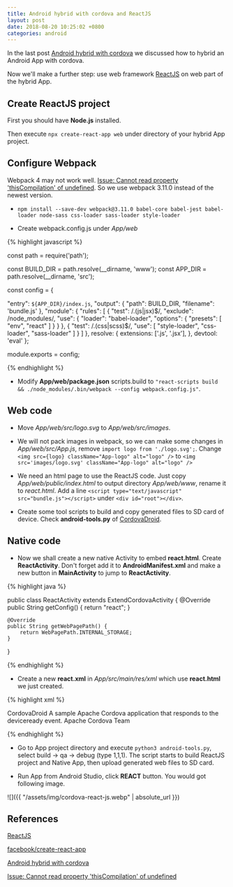 ```yaml
---
title: Android hybrid with cordova and ReactJS
layout: post
date: 2018-08-20 10:25:02 +0800
categories: android
---
```


In the last post [Android hybrid with cordova](https://jie-meng.github.io/android/2018/08/13/android-hybrid-with-cordova.html) we discussed how to hybrid an Android App with cordova.

Now we'll make a further step: use web framework [ReactJS](https://reactjs.org/) on web part of the hybrid App.

## Create ReactJS project

First you should have **Node.js** installed.

Then execute `npx create-react-app web` under directory of your hybrid App project.

## Configure Webpack

Webpack 4 may not work well. [Issue: Cannot read property 'thisCompilation' of undefined](https://github.com/angular/angular-cli/issues/9794). So we use webpack 3.11.0 instead of the newest version.

- `npm install --save-dev webpack@3.11.0 babel-core babel-jest babel-loader node-sass css-loader sass-loader style-loader`

- Create webpack.config.js under _App/web_

{% highlight javascript %}

const path = require('path');

const BUILD_DIR = path.resolve(__dirname, 'www');
const APP_DIR = path.resolve(__dirname, 'src');

const config = {

   "entry": `${APP_DIR}/index.js`,
   "output": {
       "path": BUILD_DIR,
       "filename": 'bundle.js'
   },
   "module": {
       "rules": [
           {
               "test": /\.(js|jsx)$/,
               "exclude": /node_modules/,
               "use": {
                   "loader": "babel-loader",
                   "options": {
                       "presets": [
                           "env",
                           "react"
                       ]
                   }
               }
           },
           {
               "test": /\.(css|scss)$/,
               "use": [
                   "style-loader",
                   "css-loader",
                   "sass-loader"
               ]
           }
       ]
   },
   resolve: {
       extensions: ['.js', '.jsx'],
   },
   devtool: 'eval'
};

module.exports = config;

{% endhighlight %}

- Modify **App/web/package.json** scripts.build to `"react-scripts build && ./node_modules/.bin/webpack --config webpack.config.js"`.

## Web code

- Move _App/web/src/logo.svg_ to _App/web/src/images_.

- We will not pack images in webpack, so we can make some changes in _App/web/src/App.js_, remove `import logo from './logo.svg';`. Change `<img src={logo} className="App-logo" alt="logo" />` to `<img src='images/logo.svg' className="App-logo" alt="logo" />`

- We need an html page to use the ReactJS code. Just copy _App/web/public/index.html_ to output directory _App/web/www_, rename it to _react.html_. Add a line `<script type="text/javascript" src="bundle.js"></script>` under `<div id="root"></div>`.

- Create some tool scripts to build and copy generated files to SD card of device. Check **android-tools.py** of [CordovaDroid](https://github.com/jie-meng/CordovaDroid).

## Native code

- Now we shall create a new native Activity to embed **react.html**. Create **ReactActivity**. Don't forget add it to **AndroidManifest.xml** and make a new button in **MainActivity** to jump to **ReactActivity**.

{% highlight java %}

public class ReactActivity extends ExtendCordovaActivity {
    @Override
    public String getConfig() {
        return "react";
    }

    @Override
    public String getWebPagePath() {
        return WebPagePath.INTERNAL_STORAGE;
    }
}

{% endhighlight %}

- Create a new **react.xml** in _App/src/main/res/xml_ which use **react.html** we just created.

{% highlight xml %}

<?xml version='1.0' encoding='utf-8'?>
<widget android-versionCode="1" id="com.jmengxy.cordovadroid" version="1.0.0" >
    <feature name="Whitelist">
        <param name="android-package" value="org.apache.cordova.whitelist.WhitelistPlugin" />
        <param name="onload" value="true" />
    </feature>
    <name>CordovaDroid</name>
    <description>
        A sample Apache Cordova application that responds to the deviceready event.
    </description>
    <author email="dev@cordova.apache.org" href="http://cordova.io">
        Apache Cordova Team
    </author>
    <content src="react.html" />
    <access origin="*" />
    <allow-intent href="http://*/*" />
    <allow-intent href="https://*/*" />
    <allow-intent href="tel:*" />
    <allow-intent href="sms:*" />
    <allow-intent href="mailto:*" />
    <allow-intent href="geo:*" />
    <allow-intent href="market:*" />
    <preference name="loglevel" value="DEBUG" />
</widget>

{% endhighlight %}

- Go to App project directory and execute `python3 android-tools.py`, select build -> qa -> debug (type 1,1,1). The script starts to build ReactJS project and Native App, then upload generated web files to SD card.

- Run App from Android Studio, click **REACT** button. You would got following image.

![]({{ "/assets/img/cordova-react-js.webp" | absolute_url }})

## References

[ReactJS](https://reactjs.org/)

[facebook/create-react-app](https://github.com/facebook/create-react-app)

[Android hybrid with cordova](https://jie-meng.github.io/android/2018/08/13/android-hybrid-with-cordova.html)

[Issue: Cannot read property 'thisCompilation' of undefined](https://github.com/angular/angular-cli/issues/9794)

